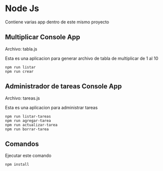 # Node Js
Contiene varias app dentro de este mismo proyecto
## Multiplicar Console App
Archivo: tabla.js

Esta es una aplicacion para generar archivo de tabla de
multiplicar de 1 al 10

```
npm run listar
npm run crear
```

## Administrador de tareas Console App
Archivo: tareas.js

Esta es una aplicacion para administrar tareas

```
npm run listar-tareas
npm run agregar-tarea
npm run actualizar-tarea
npm run borrar-tarea
```
## Comandos

Ejecutar este comando

```
npm install
```